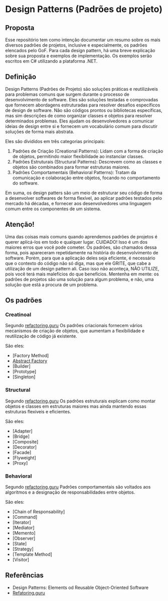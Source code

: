 # Design Patterns (Padrões de projeto)

## Proposta

Esse repositório tem como intenção documentar um resumo sobre os mais diversos padrões de projetos, inclusive e especialmente, os padrões elencados pelo GoF. Para cada design pattern, há uma breve explicação sobre sua proposta e exemplos de implementação.
Os exemplos serão escritos em C# utilizando a plataforma .NET.


## Definição

Design Patterns (Padrões de Projeto) são soluções práticas e reutilizáveis para problemas comuns que surgem durante o processo de desenvolvimento de software. Eles são soluções testadas e comprovadas que fornecem abordagens estruturadas para resolver desafios específicos de design de software. Não são códigos prontos ou bibliotecas específicas, mas sim descrições de como organizar classes e objetos para resolver determinados problemas. Eles ajudam os desenvolvedores a comunicar ideias de design entre si e fornecem um vocabulário comum para discutir soluções de forma mais abstrata.

Eles são divididos em três categorias principais:

1. Padrões de Criação (Creational Patterns): Lidam com a forma de criação de objetos, permitindo maior flexibilidade ao instanciar classes.
2. Padrões Estruturais (Structural Patterns): Descrevem como as classes e objetos são combinados para formar estruturas maiores.
3. Padrões Comportamentais (Behavioral Patterns): Tratam da comunicação e colaboração entre objetos, focando no comportamento do software.

Em suma, os design patters são um meio de estruturar seu código de forma a desenvolver softwares de forma flexível, ao aplicar padrões testados pelo mercado há décadas, e fornecer aos desenvolvedores uma linguagem comum entre os componentes de um sistema.

## Atenção!
Uma das coisas mais comuns quando aprendemos padrões de projetos é querer aplicá-los em todo e qualquer lugar. CUIDADO! Isso é um dos maiores erros que você pode cometer.
Os padrões, são chamados dessa forma, pois apareceram repetidamente na história do desenvolvimento de software. Porém, para que a aplicação deles seja eficiente, é necessário que o contexto do código não só diga, mas que ele GRITE, que cabe a utilização de um design pattern ali.
Caso isso não aconteça, NÃO UTILIZE, pois você terá mais malefícios do que benefícios.
Mentenha em mente: os padrões de projetos são uma solução para algum problema, e não, uma solução que está a procura de um problema.

## Os padrões

### Creatinoal
Segundo [refactoring.guru](https://refactoring.guru/)
Os padrões criacionais fornecem vários mecanismos de criação de objetos, que aumentam a flexibilidade e reutilização de código já existente.

São eles:
- [Factory Method]
- [Abstract Factory](/Creationals/AbstractFactory/README.md)
- [Builder]
- [Prototype]
- [Singleton]

### Structural
Segundo [refactoring.guru](https://refactoring.guru/)
Os padrões estruturais explicam como montar objetos e classes em estruturas maiores mas ainda mantendo essas estruturas flexíveis e eficientes.

São eles:
- [Adapter]
- [Bridge]
- [Composite]
- [Decorator]
- [Facade]
- [Flyweight]
- [Proxy]

### Behavioral
Segundo [refactoring.guru](https://refactoring.guru/)
Padrões comportamentais são voltados aos algoritmos e a designação de responsabilidades entre objetos.

São eles:
- [Chain of Responsability]
- [Command]
- [Iterator]
- [Mediator]
- [Memento]
- [Observer]
- [State]
- [Strategy]
- [Template Method]
- [Visitor]

## Referências
- Design Patterns: Elements od Reusable Object-Oriented Software
- [Refatoring.guru](https://refactoring.guru/pt-br/design-patterns)
